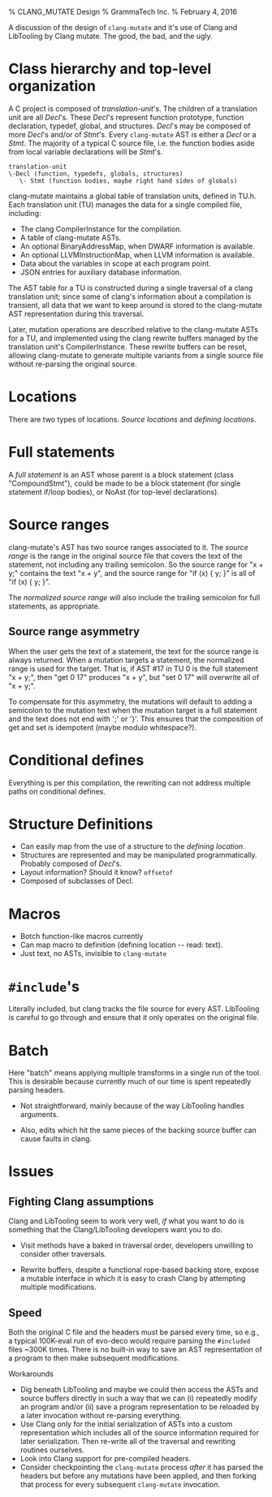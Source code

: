 % CLANG_MUTATE Design
% GrammaTech Inc.
% February 4, 2016

A discussion of the design of `clang-mutate` and it's use of Clang and
LibTooling by Clang mutate.  The good, the bad, and the ugly.

# Class hierarchy and top-level organization

A C project is composed of *translation-unit*'s.  The children of a
translation unit are all *Decl*'s.  These *Decl*'s represent function
prototype, function declaration, typedef, global, and structures.
*Decl*'s may be composed of more *Decl*'s and/or of *Stmt*'s.  Every
`clang-mutate` AST is either a *Decl* or a *Stmt*.  The majority of a
typical C source file, i.e. the function bodies aside from local
variable declarations will be *Stmt*'s.

    translation-unit
    \-Decl (function, typedefs, globals, structures)
       \- Stmt (function bodies, maybe right hand sides of globals)

clang-mutate maintains a global table of translation units, defined in
TU.h.  Each translation unit (TU) manages the data for a single compiled
file, including:
* The clang CompilerInstance for the compilation.
* A table of clang-mutate ASTs.
* An optional BinaryAddressMap, when DWARF information is available.
* An optional LLVMInstructionMap, when LLVM information is available.
* Data about the variables in scope at each program point.
* JSON entries for auxiliary database information.

The AST table for a TU is constructed during a single traversal of a
clang translation unit; since some of clang's information about a
compilation is transient, all data that we want to keep around is
stored to the clang-mutate AST representation during this traversal.

Later, mutation operations are described relative to the clang-mutate
ASTs for a TU, and implemented using the clang rewrite buffers managed
by the translation unit's CompilerInstance.  These rewrite buffers
can be reset, allowing clang-mutate to generate multiple variants
from a single source file without re-parsing the original source.

# Locations

There are two types of locations.  *Source locations* and *defining
locations*.

# Full statements

A *full statement* is an AST whose parent is a block statement
(class "CompoundStmt"), could be made to be a block statement (for
single statement if/loop bodies), or NoAst (for top-level declarations).

# Source ranges

clang-mutate's AST has two source ranges associated to it.  The
*source range* is the range in the original source file that covers
the text of the statement, not including any trailing semicolon. So
the source range for "x + y;" contains the text "x + y", and the
source range for "if (x) { y; }" is all of "if (x) { y; }".

The *normalized source range* will also include the trailing semicolon
for full statements, as appropriate.

## Source range asymmetry

When the user gets the text of a statement, the text for the source range
is always returned.  When a mutation targets a statement, the normalized
range is used for the target. That is, if AST #17 in TU 0 is the full
statement "x + y;", then "get 0 17" produces "x + y", but "set 0 17" will
overwrite all of "x + y;".

To compensate for this asymmetry, the mutations will default to adding
a semicolon to the mutation text when the mutation target is a full
statement and the text does not end with ';' or '}'.  This ensures that
the composition of get and set is idempotent (maybe modulo whitespace?).

# Conditional defines

Everything is per *this* compilation, the rewriting can not address
multiple paths on conditional defines.

# Structure Definitions

* Can easily map from the use of a structure to the *defining
    location*.
* Structures are represented and may be manipulated programmatically.
  Probably composed of *Decl*'s.
* Layout information?  Should it know? `offsetof`
* Composed of subclasses of Decl.

# Macros
* Botch function-like macros currently
* Can map macro to definition (defining location -- read: text).
* Just text, no ASTs, invisible to `clang-mutate`

# `#include`'s

Literally included, but clang tracks the file source for every AST.
LibTooling is careful to go through and ensure that it only operates
on the original file.

# Batch

Here "batch" means applying multiple transforms in a single run of the
tool.  This is desirable because currently much of our time is spent
repeatedly parsing headers.

* Not straightforward, mainly because of the way LibTooling handles
  arguments.

* Also, edits which hit the same pieces of the backing source buffer
  can cause faults in clang.

# Issues

## Fighting Clang assumptions

Clang and LibTooling seem to work very well, *if* what you want to do
is something that the Clang/LibTooling developers want you to do.

* Visit methods have a baked in traversal order, developers unwilling
  to consider other traversals.

* Rewrite buffers, despite a functional rope-based backing store,
  expose a mutable interface in which it is easy to crash Clang by
  attempting multiple modifications.

## Speed

Both the original C file and the headers must be parsed every time, so
e.g., a typical 100K-eval run of evo-deco would require parsing the
`#included` files ~300K times.  There is no built-in way to save an
AST representation of a program to then make subsequent modifications.

Workarounds

* Dig beneath LibTooling and maybe we could then access the ASTs and
  source buffers directly in such a way that we can (i) repeatedly
  modify an program and/or (ii) save a program representation to be
  reloaded by a later invocation without re-parsing everything.
* Use Clang only for the initial serialization of ASTs into a custom
  representation which includes all of the source information required
  for later serialization.  Then re-write all of the traversal and
  rewriting routines ourselves.
* Look into Clang support for pre-compiled headers.
* Consider checkpointing the `clang-mutate` process *after* it has
  parsed the headers but before any mutations have been applied, and
  then forking that process for every subsequent `clang-mutate`
  invocation.
